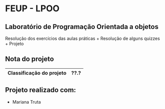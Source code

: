 # FEUP - LPOO

## Laboratório de Programação Orientada a objetos

Resolução dos exercícios das aulas práticas + Resolução de alguns quizzes + Projeto

## Nota do projeto 

| Classificação do projeto | ??.? |
|--------------------------|------|


## Projeto realizado com: 
 * Mariana Truta